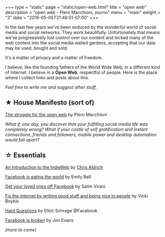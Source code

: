 +++
type = "static"
page = "static/open-web.html"
title = "open web"
description = "open web - Piero Macchioni, journo"
menu = "main"
weight = "3"
date = "2016-05-05T21:48:51-07:00"
+++


In the last few years we've been seduced by the wonderful world of social media and social networks. They work beautifully. Unfortunately that means we've progressively lost control over our content and locked many of the web content into the social media walled gardens, accepting that our data may be used, bought and sold. 

It's a matter of privacy and a matter of freedom.

I believe, like the founding fathers of the World Wide Web, in a different kind of Internet. I believe in a **Open Web**, respectful of people. Here is the place where I collect links and posts about this.

_Feel free to write me and suggest other stuff._

## ★ House Manifesto (sort of)

[The struggle for the open web](https://leibniz.gitlab.io/2016/04/14/the-struggle-for-the-open-web/) by Piero Macchioni

*What if, one day, you discover that your fulfilling social media life was completely wrong? What if your castle of self gratification and instant connections, friends and followers, mobile power and desktop automation would fall apart?*

## ☆ Essentials

[An Introduction to the IndieWeb](http://altplatform.org/2017/07/28/an-introduction-to-the-indieweb/) by [Chris Aldrich](http://boffosocko.com/blog/)

[Facebook is eating the world](https://www.cjr.org/analysis/facebook_and_media.php) by Emily Bell

[Get your loved ones off Facebook](http://www.salimvirani.com/facebook/) by Salim Virani

[Fix the internet by writing good stuff and being nice to people](http://blog.vickiboykis.com/2016/11/20/fix-the-internet/) by Vicki Boykis

[Hard Questions](https://newsroom.fb.com/news/2017/06/hard-questions/) by Elliot Schrage @Facebook

[Facebook is broken](https://techcrunch.com/2017/06/04/when-you-look-into-the-news-feed-the-news-feed-looks-into-you/) by Jon Evans



_(more to come)_

